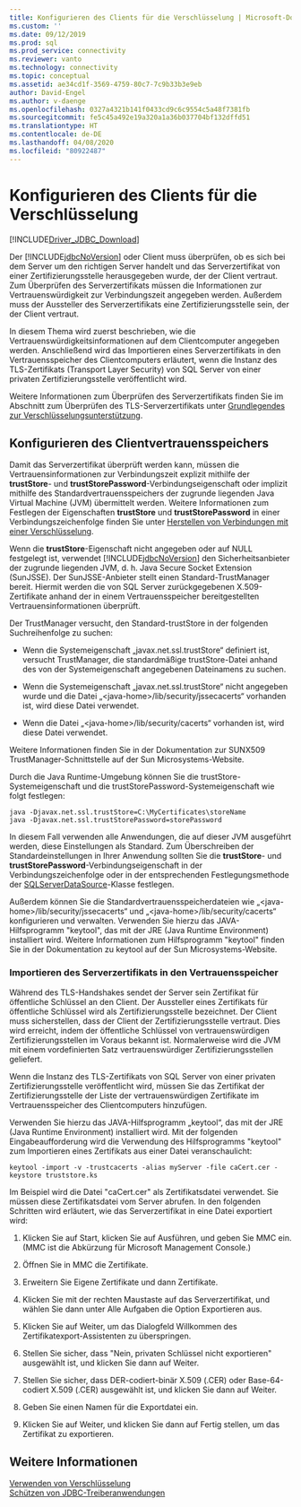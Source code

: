 ```yaml
---
title: Konfigurieren des Clients für die Verschlüsselung | Microsoft-Dokumentation
ms.custom: ''
ms.date: 09/12/2019
ms.prod: sql
ms.prod_service: connectivity
ms.reviewer: vanto
ms.technology: connectivity
ms.topic: conceptual
ms.assetid: ae34cd1f-3569-4759-80c7-7c9b33b3e9eb
author: David-Engel
ms.author: v-daenge
ms.openlocfilehash: 0327a4321b141f0433cd9c6c9554c5a48f7381fb
ms.sourcegitcommit: fe5c45a492e19a320a1a36b037704bf132dffd51
ms.translationtype: HT
ms.contentlocale: de-DE
ms.lasthandoff: 04/08/2020
ms.locfileid: "80922487"
---
```

# <a name="configuring-the-client-for-encryption"></a>Konfigurieren des Clients für die Verschlüsselung
[!INCLUDE[Driver_JDBC_Download](../../includes/driver_jdbc_download.md)]

  Der [!INCLUDE[jdbcNoVersion](../../includes/jdbcnoversion_md.md)] oder Client muss überprüfen, ob es sich bei dem Server um den richtigen Server handelt und das Serverzertifikat von einer Zertifizierungsstelle herausgegeben wurde, der der Client vertraut. Zum Überprüfen des Serverzertifikats müssen die Informationen zur Vertrauenswürdigkeit zur Verbindungszeit angegeben werden. Außerdem muss der Aussteller des Serverzertifikats eine Zertifizierungsstelle sein, der der Client vertraut.  
  
 In diesem Thema wird zuerst beschrieben, wie die Vertrauenswürdigkeitsinformationen auf dem Clientcomputer angegeben werden. Anschließend wird das Importieren eines Serverzertifikats in den Vertrauensspeicher des Clientcomputers erläutert, wenn die Instanz des TLS-Zertifikats (Transport Layer Security) von SQL Server von einer privaten Zertifizierungsstelle veröffentlicht wird.  
  
 Weitere Informationen zum Überprüfen des Serverzertifikats finden Sie im Abschnitt zum Überprüfen des TLS-Serverzertifikats unter [Grundlegendes zur Verschlüsselungsunterstützung](../../connect/jdbc/understanding-ssl-support.md).  
  
## <a name="configuring-the-client-trust-store"></a>Konfigurieren des Clientvertrauensspeichers 
 Damit das Serverzertifikat überprüft werden kann, müssen die Vertrauensinformationen zur Verbindungszeit explizit mithilfe der **trustStore**- und **trustStorePassword**-Verbindungseigenschaft oder implizit mithilfe des Standardvertrauensspeichers der zugrunde liegenden Java Virtual Machine (JVM) übermittelt werden. Weitere Informationen zum Festlegen der Eigenschaften **trustStore** und **trustStorePassword** in einer Verbindungszeichenfolge finden Sie unter [Herstellen von Verbindungen mit einer Verschlüsselung](../../connect/jdbc/connecting-with-ssl-encryption.md).  
  
 Wenn die **trustStore**-Eigenschaft nicht angegeben oder auf NULL festgelegt ist, verwendet [!INCLUDE[jdbcNoVersion](../../includes/jdbcnoversion_md.md)] den Sicherheitsanbieter der zugrunde liegenden JVM, d. h. Java Secure Socket Extension (SunJSSE). Der SunJSSE-Anbieter stellt einen Standard-TrustManager bereit. Hiermit werden die von SQL Server zurückgegebenen X.509-Zertifikate anhand der in einem Vertrauensspeicher bereitgestellten Vertrauensinformationen überprüft.  
  
 Der TrustManager versucht, den Standard-trustStore in der folgenden Suchreihenfolge zu suchen:  
  
-   Wenn die Systemeigenschaft „javax.net.ssl.trustStore“ definiert ist, versucht TrustManager, die standardmäßige trustStore-Datei anhand des von der Systemeigenschaft angegebenen Dateinamens zu suchen.  
  
-   Wenn die Systemeigenschaft „javax.net.ssl.trustStore“ nicht angegeben wurde und die Datei „\<java-home>/lib/security/jssecacerts“ vorhanden ist, wird diese Datei verwendet.  
  
-   Wenn die Datei „\<java-home>/lib/security/cacerts“ vorhanden ist, wird diese Datei verwendet.  
  
 Weitere Informationen finden Sie in der Dokumentation zur SUNX509 TrustManager-Schnittstelle auf der Sun Microsystems-Website.  
  
 Durch die Java Runtime-Umgebung können Sie die trustStore-Systemeigenschaft und die trustStorePassword-Systemeigenschaft wie folgt festlegen:  
  
```  
java -Djavax.net.ssl.trustStore=C:\MyCertificates\storeName  
java -Djavax.net.ssl.trustStorePassword=storePassword  
```  
  
 In diesem Fall verwenden alle Anwendungen, die auf dieser JVM ausgeführt werden, diese Einstellungen als Standard. Zum Überschreiben der Standardeinstellungen in Ihrer Anwendung sollten Sie die **trustStore**- und **trustStorePassword**-Verbindungseigenschaft in der Verbindungszeichenfolge oder in der entsprechenden Festlegungsmethode der [SQLServerDataSource](../../connect/jdbc/reference/sqlserverdatasource-class.md)-Klasse festlegen.  
  
 Außerdem können Sie die Standardvertrauensspeicherdateien wie „\<java-home>/lib/security/jssecacerts“ und „\<java-home>/lib/security/cacerts“ konfigurieren und verwalten. Verwenden Sie hierzu das JAVA-Hilfsprogramm "keytool", das mit der JRE (Java Runtime Environment) installiert wird. Weitere Informationen zum Hilfsprogramm "keytool" finden Sie in der Dokumentation zu keytool auf der Sun Microsystems-Website.  
  
### <a name="importing-the-server-certificate-to-trust-store"></a>Importieren des Serverzertifikats in den Vertrauensspeicher  
 Während des TLS-Handshakes sendet der Server sein Zertifikat für öffentliche Schlüssel an den Client. Der Aussteller eines Zertifikats für öffentliche Schlüssel wird als Zertifizierungsstelle bezeichnet. Der Client muss sicherstellen, dass der Client der Zertifizierungsstelle vertraut. Dies wird erreicht, indem der öffentliche Schlüssel von vertrauenswürdigen Zertifizierungsstellen im Voraus bekannt ist. Normalerweise wird die JVM mit einem vordefinierten Satz vertrauenswürdiger Zertifizierungsstellen geliefert.  
  
 Wenn die Instanz des TLS-Zertifikats von SQL Server von einer privaten Zertifizierungsstelle veröffentlicht wird, müssen Sie das Zertifikat der Zertifizierungsstelle der Liste der vertrauenswürdigen Zertifikate im Vertrauensspeicher des Clientcomputers hinzufügen.  
  
 Verwenden Sie hierzu das JAVA-Hilfsprogramm „keytool“, das mit der JRE (Java Runtime Environment) installiert wird. Mit der folgenden Eingabeaufforderung wird die Verwendung des Hilfsprogramms "keytool" zum Importieren eines Zertifikats aus einer Datei veranschaulicht:  
  
```  
keytool -import -v -trustcacerts -alias myServer -file caCert.cer -keystore truststore.ks  
```  
  
 Im Beispiel wird die Datei "caCert.cer" als Zertifikatsdatei verwendet. Sie müssen diese Zertifikatsdatei vom Server abrufen. In den folgenden Schritten wird erläutert, wie das Serverzertifikat in eine Datei exportiert wird:  
  
1.  Klicken Sie auf Start, klicken Sie auf Ausführen, und geben Sie MMC ein. (MMC ist die Abkürzung für Microsoft Management Console.)  
  
2.  Öffnen Sie in MMC die Zertifikate.  
  
3.  Erweitern Sie Eigene Zertifikate und dann Zertifikate.  
  
4.  Klicken Sie mit der rechten Maustaste auf das Serverzertifikat, und wählen Sie dann unter Alle Aufgaben die Option Exportieren aus.  
  
5.  Klicken Sie auf Weiter, um das Dialogfeld Willkommen des Zertifikatexport-Assistenten zu überspringen.  
  
6.  Stellen Sie sicher, dass "Nein, privaten Schlüssel nicht exportieren" ausgewählt ist, und klicken Sie dann auf Weiter.  
  
7.  Stellen Sie sicher, dass DER-codiert-binär X.509 (.CER) oder Base-64-codiert X.509 (.CER) ausgewählt ist, und klicken Sie dann auf Weiter.  
  
8.  Geben Sie einen Namen für die Exportdatei ein.  
  
9. Klicken Sie auf Weiter, und klicken Sie dann auf Fertig stellen, um das Zertifikat zu exportieren.  
  
## <a name="see-also"></a>Weitere Informationen  
 [Verwenden von Verschlüsselung](../../connect/jdbc/using-ssl-encryption.md)   
 [Schützen von JDBC-Treiberanwendungen](../../connect/jdbc/securing-jdbc-driver-applications.md)